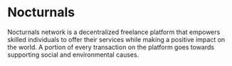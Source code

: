 # Nocturnals
Nocturnals network is a decentralized freelance platform that empowers skilled individuals to offer their services while making a positive impact on the world. A portion of every transaction on the platform goes towards supporting social and environmental causes.
